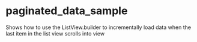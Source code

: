 # paginated_data_sample

Shows how to use the ListView.builder to incrementally load data when the last item in the list view scrolls into view